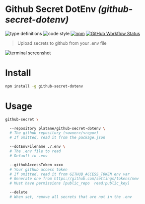 # Github Secret DotEnv _(github-secret-dotenv)_

![type definitions](https://img.shields.io/npm/types/typescript?style=flat-square)
![code style](https://img.shields.io/badge/code_style-prettier-ff69b4.svg?style=flat-square)
[![npm](https://img.shields.io/npm/v/github-secret-dotenv?style=flat-square)](https://www.npmjs.com/package/github-secret-dotenv)
[![GitHub Workflow Status](https://img.shields.io/github/workflow/status/Platane/github-secret-dotenv/main?style=flat-square&label=test)](https://github.com/Platane/github-secret-dotenv/actions?query=workflow%3Amain)

> Upload secrets to github from your .env file

![terminal screenshot](https://raw.githubusercontent.com/Platane/github-secret-dotenv/master/doc/terminal-screenshot.jpg)

# Install

```sh
npm install -g github-secret-dotenv
```

# Usage

```sh
github-secret \

  --repository platane/github-secret-dotenv \
  # The github repository (<owner>/<repo>)
  # If omitted, read it from the package.json

  --dotEnvFilename ./.env \
  # The .env file to read
  # Default to .env

  --githubAccessToken xxxx
  # Your github access token
  # If omitted, read it from GITHUB_ACCESS_TOKEN env var
  # Generate one from https://github.com/settings/tokens/new
  # Must have permissions [public_repo  read:public_key]

  --delete
  # When set, remove all secrets that are not in the .env
```
